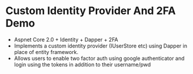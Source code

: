 # Custom Identity Provider And 2FA Demo
- Aspnet Core 2.0 + Identity + Dapper + 2FA
- Implements a custom identity provider (IUserStore etc) using Dapper in place of entity framework. 
- Allows users to enable two factor auth using google authenticator and login using the tokens in addition to their username/pwd
